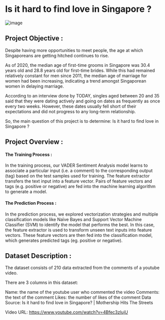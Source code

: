 # Is it hard to find love in Singapore ? 

![image](https://user-images.githubusercontent.com/86367657/158003302-d3dfc04d-9ee9-427e-96a2-0d4faebc29e4.png)

## Project Objective :
Despite having more opportunities to meet people, the age at which Singaporeans are getting hitched continues to rise.

As of 2020, the median age of first-time grooms in Singapore was 30.4 years old and 28.8 years old for first-time brides. While this had remained relatively constant for men since 2011, the median age of marriage for women had been increasing, indicating a trend amongst Singaporean women in delaying marriage.

According to an interview done by TODAY, singles aged between 20 and 35 said that they were dating actively and going on dates as frequently as once every two weeks. However, these dates usually fell short of their expectations and did not progress to any long-term relationship.

So, the main question of this project is to determine: Is it hard to find love in Singapore ?

## Project Overview :
#### The Training Process :
In the training process, our VADER Sentiment Analysis model learns to associate a particular input (i.e. a comment) to the corresponding output (tag) based on the test samples used for training. The feature extractor transfers the text input into a feature vector. Pairs of feature vectors and tags (e.g. positive or negative) are fed into the machine learning algorithm to generate a model.

#### The Prediction Process :
In the prediction process, we explored vectorization strategies and multiple classification models like Naïve Bayes and Support Vector Machine Classifier (SVM) to identify the model that performs the best. In this case, the feature extractor is used to transform unseen text inputs into feature vectors. These feature vectors are then fed into the classification model, which generates predicted tags (eg. positive or negative).

## Dataset Description :
The dataset consists of 210 data extracted from the comments of a youtube video.

There are 3 columns in this dataset:

Name: the name of the youtube user who commented the video
Comments: the text of the comment
Likes: the number of likes of the comment
Data Source: Is it hard to find love in Singapore? | Mothership Hits The Streets

Video URL: https://www.youtube.com/watch?v=4Bfec3zlujU
